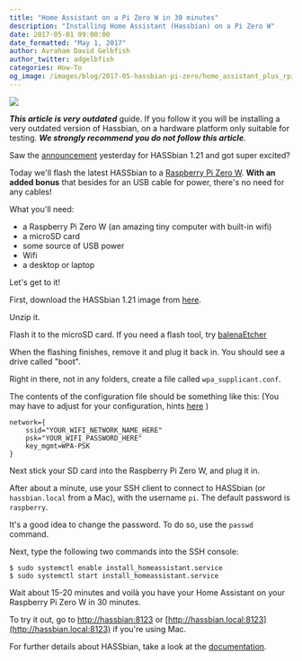 ```yaml
---
title: "Home Assistant on a Pi Zero W in 30 minutes"
description: "Installing Home Assistant (Hassbian) on a Pi Zero W"
date: 2017-05-01 09:00:00
date_formatted: "May 1, 2017"
author: Avraham David Gelbfish
author_twitter: adgelbfish
categories: How-To
og_image: /images/blog/2017-05-hassbian-pi-zero/home_assistant_plus_rpi_600x315.png
---
```


<p class="img">
  <img src="/images/blog/2017-05-hassbian-pi-zero/home_assistant_plus_rpi_600x315.png" />
</p>

<div class='note warning'>

  ***This article is very outdated*** guide. If you follow it you will be installing a very outdated version of Hassbian, on a hardware platform only suitable for testing.  ***We strongly recommend you do not follow this article***.

</div>

Saw the [announcement](/blog/2017/04/30/hassbian-1.21-its-about-time/) yesterday for HASSbian 1.21 and got super excited?

Today we'll flash the latest HASSbian to a [Raspberry Pi Zero W](https://www.raspberrypi.org/products/raspberry-pi-zero/).
**With an added bonus** that besides for an USB cable for power, there's no need for any cables!

What you'll need:
- a Raspberry Pi Zero W (an amazing tiny computer with built-in wifi)
- a microSD card
- some source of USB power
- Wifi
- a desktop or laptop

Let's get to it!

First, download the HASSbian 1.21 image from [here](https://github.com/home-assistant/pi-gen/releases/tag/v1.21).

Unzip it.

Flash it to the microSD card. If you need a flash tool, try [balenaEtcher](https://www.balena.io/etcher)

When the flashing finishes, remove it and plug it back in. You should see a drive called "boot".

Right in there, not in any folders, create a file called `wpa_supplicant.conf`.

The contents of the configuration file should be something like this:
(You may have to adjust for your configuration, hints [here](https://www.raspberrypi.org/documentation/configuration/wireless/wireless-cli.md) )

```
network={
    ssid="YOUR_WIFI_NETWORK_NAME_HERE"
    psk="YOUR_WIFI_PASSWORD_HERE"
    key_mgmt=WPA-PSK
}
```

Next stick your SD card into the Raspberry Pi Zero W, and plug it in.

After about a minute, use your SSH client to connect to HASSbian (or `hassbian.local` from a Mac), with the username `pi`. The default password is `raspberry`.

It's a good idea to change the password. To do so, use the `passwd` command.

Next, type the following two commands into the SSH console:

```
$ sudo systemctl enable install_homeassistant.service
$ sudo systemctl start install_homeassistant.service
```

Wait about 15-20 minutes and voilà you have your Home Assistant on your Raspberry Pi Zero W in 30 minutes.

To try it out, go to [http://hassbian:8123](http://hassbian:8123) or [http://hassbian.local:8123](http://hassbian.local:8123) if you're using Mac.

For further details about HASSbian, take a look at the [documentation](/docs/installation/hassbian/).

